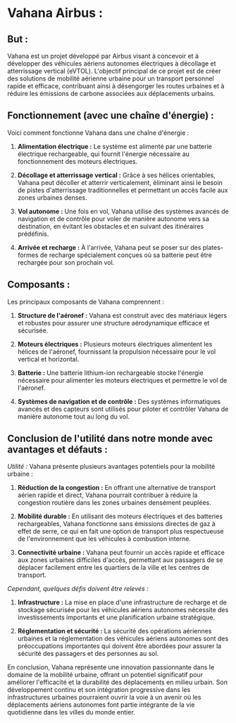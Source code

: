 # Vahana Airbus :

## But :

Vahana est un projet développé par Airbus visant à concevoir et à développer des véhicules aériens autonomes électriques à décollage et atterrissage vertical (eVTOL). L'objectif principal de ce projet est de créer des solutions de mobilité aérienne urbaine pour un transport personnel rapide et efficace, contribuant ainsi à désengorger les routes urbaines et à réduire les émissions de carbone associées aux déplacements urbains.

## Fonctionnement (avec une chaîne d'énergie) :

Voici comment fonctionne Vahana dans une chaîne d'énergie :

1. **Alimentation électrique :** Le système est alimenté par une batterie électrique rechargeable, qui fournit l'énergie nécessaire au fonctionnement des moteurs électriques.

2. **Décollage et atterrissage vertical :** Grâce à ses hélices orientables, Vahana peut décoller et atterrir verticalement, éliminant ainsi le besoin de pistes d'atterrissage traditionnelles et permettant un accès facile aux zones urbaines denses.

3. **Vol autonome :** Une fois en vol, Vahana utilise des systèmes avancés de navigation et de contrôle pour voler de manière autonome vers sa destination, en évitant les obstacles et en suivant des itinéraires prédéfinis.

4. **Arrivée et recharge :** À l'arrivée, Vahana peut se poser sur des plates-formes de recharge spécialement conçues où sa batterie peut être rechargée pour son prochain vol.

## Composants :

Les principaux composants de Vahana comprennent :

1. **Structure de l'aéronef :** Vahana est construit avec des matériaux légers et robustes pour assurer une structure aérodynamique efficace et sécurisée.

2. **Moteurs électriques :** Plusieurs moteurs électriques alimentent les hélices de l'aéronef, fournissant la propulsion nécessaire pour le vol vertical et horizontal.

3. **Batterie :** Une batterie lithium-ion rechargeable stocke l'énergie nécessaire pour alimenter les moteurs électriques et permettre le vol de l'aéronef.

4. **Systèmes de navigation et de contrôle :** Des systèmes informatiques avancés et des capteurs sont utilisés pour piloter et contrôler Vahana de manière autonome tout au long du vol.

## Conclusion de l'utilité dans notre monde avec avantages et défauts :

*Utilité :* Vahana présente plusieurs avantages potentiels pour la mobilité urbaine :

1. **Réduction de la congestion :** En offrant une alternative de transport aérien rapide et direct, Vahana pourrait contribuer à réduire la congestion routière dans les zones urbaines densément peuplées.

2. **Mobilité durable :** En utilisant des moteurs électriques et des batteries rechargeables, Vahana fonctionne sans émissions directes de gaz à effet de serre, ce qui en fait une option de transport plus respectueuse de l'environnement que les véhicules à combustion interne.

3. **Connectivité urbaine :** Vahana peut fournir un accès rapide et efficace aux zones urbaines difficiles d'accès, permettant aux passagers de se déplacer facilement entre les quartiers de la ville et les centres de transport.

*Cependant, quelques défis doivent être relevés :*

1. **Infrastructure :** La mise en place d'une infrastructure de recharge et de stockage sécurisée pour les véhicules aériens autonomes nécessite des investissements importants et une planification urbaine stratégique.

2. **Réglementation et sécurité :** La sécurité des opérations aériennes urbaines et la réglementation des véhicules aériens autonomes sont des préoccupations importantes qui doivent être abordées pour assurer la sécurité des passagers et des personnes au sol.

En conclusion, Vahana représente une innovation passionnante dans le domaine de la mobilité urbaine, offrant un potentiel significatif pour améliorer l'efficacité et la durabilité des déplacements en milieu urbain. Son développement continu et son intégration progressive dans les infrastructures urbaines pourraient ouvrir la voie à un avenir où les déplacements aériens autonomes font partie intégrante de la vie quotidienne dans les villes du monde entier.
